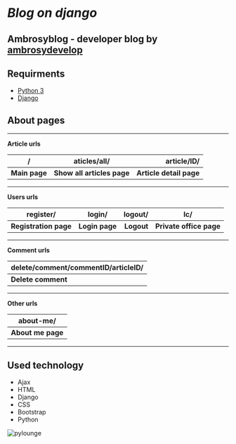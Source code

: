 # ***Blog on django***

## **Ambrosyblog** - developer blog by [ambrosydevelop](https://github.com/ambrosydevelop)

## Requirments
- [Python 3](https://python.org/) 
- [Django](https://www.djangoproject.com/)

## About pages

****
**Article urls**

| / | aticles/all/ | article/ID/ |
|------|:---------:|------:|
| **Main page** | **Show all articles page** | **Article detail page** |

****
**Users urls**

| register/ | login/ | logout/ | lc/ |
|------|:---------:|------:|------|
| **Registration page** | **Login page** | **Logout** | **Private office page** | 

****
**Comment urls**

| delete/comment/commentID/articleID/ |
|------|
| **Delete comment** |

****
**Other urls**

| about-me/ |
|------|
| **About me page** |

****
## Used technology
- Ajax
- HTML
- Django
- CSS
- Bootstrap
- Python


![pylounge](https://img.shields.io/pypi/pyversions/django)
